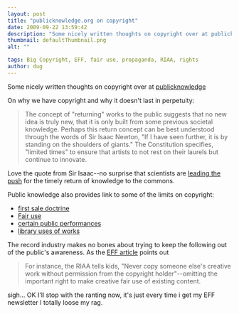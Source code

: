 ```yaml
---
layout: post
title: "publicknowledge.org on copyright"
date: 2009-09-22 13:59:42
description: "Some nicely written thoughts on copyright over at publicknowledge On why we have copyright and why it doesn&#8217;t last in perpetuity --  The concept of &#8220;returning&#8221; works to the public suggests that no new idea is truly new, that it is&#8230;"
thumbnail: defaultThumbnail.png
alt: ""

tags: Big Copyright, EFF, fair use, propaganda, RIAA, rights
author: dug
---
```


<p>Some nicely written thoughts on copyright over at <a href="http://www.publicknowledge.org/issues/copyright">publicknowledge</a></p>

<p>On why we have copyright and why it doesn't last in perpetuity:</p>

<blockquote><p>The concept of "returning" works to the public suggests that no new idea is truly new, that it is only built from some previous societal knowledge. Perhaps this return concept can be best understood through the words of Sir Isaac Newton, "If I have seen further, it is by standing on the shoulders of giants." The Constitution specifies, "limited times" to ensure that artists to not rest on their laurels but continue to innovate.</p></blockquote>

<p>Love the quote from Sir Isaac--no surprise that scientists are <a href="http://sciencecommons.org/">leading the push</a> for the timely return of knowledge to the commons. </p>

<p>Public knowledge also provides link to some of the limits on copyright:</p>

<ul>
<li><a href="http://www.law.cornell.edu/uscode/html/uscode17/usc_sec_17_00000109----000-.html" rel="nofollow">first sale doctrine</a></li>
<li><a href="http://www.law.cornell.edu/uscode/html/uscode17/usc_sec_17_00000107----000-.html" rel="nofollow">Fair use</a></li>
<li><a href="http://www.law.cornell.edu/uscode/html/uscode17/usc_sec_17_00000110----000-.html" rel="nofollow">certain public performances</a></li>
<li><a href="http://www.law.cornell.edu/uscode/html/uscode17/usc_sec_17_00000108----000-.html" rel="nofollow">library uses of works</a></li>
</ul>

<p>The record industry makes no bones about trying to keep the following out of the public's awareness. As the <a href="https://www.eff.org/deeplinks/2009/09/riaa-asks-schoolkids-assist-propaganda"><span class="caps">EFF </span>article</a> points out</p>

<blockquote><p>For instance, the <span class="caps">RIAA </span>tells kids, "Never copy someone else's creative work without permission from the copyright holder"--omitting the important right to make creative fair use of existing content.</p></blockquote>

<p>sigh... OK I'll stop with the ranting now, it's just every time i get my <span class="caps">EFF </span>newsletter I totally loose my rag.</p>
